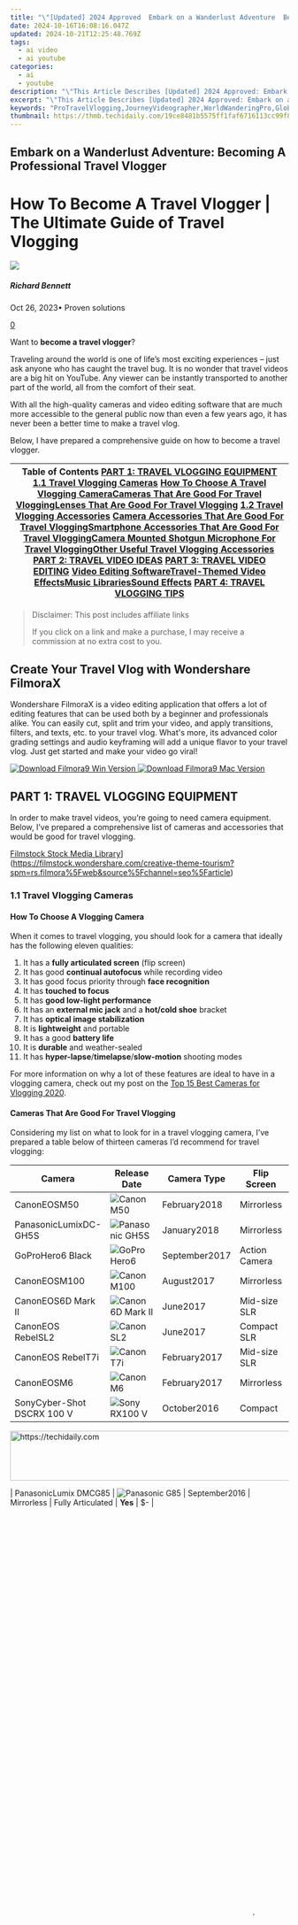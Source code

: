```yaml
---
title: "\"[Updated] 2024 Approved  Embark on a Wanderlust Adventure  Becoming A Professional Travel Vlogger\""
date: 2024-10-16T16:08:16.047Z
updated: 2024-10-21T12:25:48.769Z
tags:
  - ai video
  - ai youtube
categories:
  - ai
  - youtube
description: "\"This Article Describes [Updated] 2024 Approved: Embark on a Wanderlust Adventure: Becoming A Professional Travel Vlogger\""
excerpt: "\"This Article Describes [Updated] 2024 Approved: Embark on a Wanderlust Adventure: Becoming A Professional Travel Vlogger\""
keywords: "ProTravelVlogging,JourneyVideographer,WorldWanderingPro,GlobeTrotterMedia,TravelContentCreator,ExploreVlogArtist,AdventureFilmmaker"
thumbnail: https://thmb.techidaily.com/19ce8481b5575ff1faf6716113cc99f8aa092b92d7c87ab230819ca4dc98d6d3.jpg
---
```


## Embark on a Wanderlust Adventure: Becoming A Professional Travel Vlogger

# How To Become A Travel Vlogger | The Ultimate Guide of Travel Vlogging

![](https://images.wondershare.com/filmora/article-images/richard-bennett.jpg)

##### Richard Bennett

 Oct 26, 2023• Proven solutions

[0](#commentsBoxSeoTemplate)

Want to **become a travel vlogger**?

Traveling around the world is one of life’s most exciting experiences – just ask anyone who has caught the travel bug. It is no wonder that travel videos are a big hit on YouTube. Any viewer can be instantly transported to another part of the world, all from the comfort of their seat.

With all the high-quality cameras and video editing software that are much more accessible to the general public now than even a few years ago, it has never been a better time to make a travel vlog.

Below, I have prepared a comprehensive guide on how to become a travel vlogger.

| Table of Contents [PART 1: TRAVEL VLOGGING EQUIPMENT](#TravelVloggingEquipment) [1.1 Travel Vlogging Cameras](#TravelVloggingCameras) [How To Choose A Travel Vlogging Camera](#WhatToLookForInAVloggingCamera)[Cameras That Are Good For Travel Vlogging](#CamerasThatAreGoodForTravelVlogging)[Lenses That Are Good For Travel Vlogging](#LensesThatAreGoodForTravelVlogging) [1.2 Travel Vlogging Accessories](#TravelVloggingAccessories) [Camera Accessories That Are Good For Travel Vlogging](#CameraAccessoriesThatAreGoodForTravelVlogging)[Smartphone Accessories That Are Good For Travel Vlogging](#SmartphoneAccessoriesThatAreGoodForTravelVlogging)[Camera Mounted Shotgun Microphone For Travel Vlogging](#CameraMountedShotgunMicrophonesforTravelVlogging)[Other Useful Travel Vlogging Accessories](#OtherUsefulTravelVloggingAccessories) [PART 2: TRAVEL VIDEO IDEAS](#TRAVELVIDEOIDEAS) [PART 3: TRAVEL VIDEO EDITING](#TRAVELVIDEOEDITING) [Video Editing Software](#VideoEditingSoftwares)[Travel-Themed Video Effects](#TravelThemedVideoEffects)[Music Libraries](#MusicLibraries)[Sound Effects](#SoundEffects) [PART 4: TRAVEL VLOGGING TIPS](#TRAVELVLOGGINGTIPS) |
| ---------------------------------------------------------------------------------------------------------------------------------------------------------------------------------------------------------------------------------------------------------------------------------------------------------------------------------------------------------------------------------------------------------------------------------------------------------------------------------------------------------------------------------------------------------------------------------------------------------------------------------------------------------------------------------------------------------------------------------------------------------------------------------------------------------------------------------------------------------------------------------------------------------------------------------------------------------------------------------------------------------------------------------------------------------------------------------------------------------------------------------------------------------------------------------------------- |

>  Disclaimer: This post includes affiliate links
>
>  If you click on a link and make a purchase, I may receive a commission at no extra cost to you.
>

## Create Your Travel Vlog with Wondershare FilmoraX

Wondershare FilmoraX is a video editing application that offers a lot of editing features that can be used both by a beginner and professionals alike. You can easily cut, split and trim your video, and apply transitions, filters, and texts, etc. to your travel vlog. What's more, its advanced color grading settings and audio keyframing will add a unique flavor to your travel vlog. Just get started and make your video go viral!

[![Download Filmora9 Win Version](https://images.wondershare.com/filmora/guide/download-btn-win.jpg) ](https://tools.techidaily.com/wondershare/filmora/download/) [![Download Filmora9 Mac Version](https://images.wondershare.com/filmora/guide/download-btn-mac.jpg) ](https://tools.techidaily.com/wondershare/filmora/download/)

## PART 1: TRAVEL VLOGGING EQUIPMENT

In order to make travel videos, you’re going to need camera equipment. Below, I’ve prepared a comprehensive list of cameras and accessories that would be good for travel vlogging.  
  
[Filmstock Stock Media Library](https://images.wondershare.com/filmora/article-images/filmora-and-filmstock.jpg)](https://filmstock.wondershare.com/creative-theme-tourism?spm=rs.filmora%5Fweb&source%5Fchannel=seo%5Farticle)

### 1.1 Travel Vlogging Cameras
  
#### How To Choose A Vlogging Camera

When it comes to travel vlogging, you should look for a camera that ideally has the following eleven qualities:

1. It has a **fully articulated screen** (flip screen)
2. It has good **continual autofocus** while recording video
3. It has good focus priority through **face recognition**
4. It has **touched to focus**
5. It has **good low-light performance**
6. It has an **external mic jack** and a **hot/cold shoe** bracket
7. It has **optical image stabilization**
8. It is **lightweight** and portable
9. It has a good **battery life**
10. It is **durable** and weather-sealed
11. It has **hyper-lapse**/**timelapse**/**slow-motion** shooting modes

For more information on why a lot of these features are ideal to have in a vlogging camera, check out my post on the [Top 15 Best Cameras for Vlogging 2020](https://tools.techidaily.com/wondershare/filmora/download/).

#### Cameras That Are Good For Travel Vlogging

Considering my list on what to look for in a travel vlogging camera, I’ve prepared a table below of thirteen cameras I’d recommend for travel vlogging:

| Camera                     | Release Date                                                                                      | Camera Type   | Flip Screen   | Mic Port          | Price   |       |
| -------------------------- | ------------------------------------------------------------------------------------------------- | ------------- | ------------- | ----------------- | ------- | ----- |
| CanonEOSM50                | ![Canon M50](https://images.wondershare.com/filmora/article-images/canon-eos1.png)                | February2018  | Mirrorless    | Fully Articulated | **Yes** | $-   |
| PanasonicLumixDC-GH5S      | ![Panasonic GH5S](https://images.wondershare.com/filmora/article-images/panasonic-lumix2.png)     | January2018   | Mirrorless    | Fully Articulated | **Yes** | $$$ |
| GoProHero6 Black           | ![GoPro Hero6](https://images.wondershare.com/filmora/article-images/gopro-hero3.png)             | September2017 | Action Camera | **No**            | **Yes** | $-    |
| CanonEOSM100               | ![Canon M100](https://images.wondershare.com/filmora/article-images/canon-eos4.png)               | August2017    | Mirrorless    | Flip-Up           | **No**  | $    |
| CanonEOS6D Mark II         | ![Canon 6D Mark II](https://images.wondershare.com/filmora/article-images/canon-eos5.png)         | June2017      | Mid-size SLR  | Fully Articulated | **Yes** | $$  |
| CanonEOS RebelSL2          | ![Canon SL2](https://images.wondershare.com/filmora/article-images/canon-eos6.png)                | June2017      | Compact SLR   | Fully Articulated | **Yes** | $    |
| CanonEOS RebelT7i          | ![Canon T7i](https://images.wondershare.com/filmora/article-images/canon-eos7.png)                | February2017  | Mid-size SLR  | Fully Articulated | **Yes** | $-   |
| CanonEOSM6                 | ![Canon M6](https://images.wondershare.com/filmora/article-images/canon-eos8.png)                 | February2017  | Mirrorless    | Flip-Up           | **Yes** | $    |
| SonyCyber-Shot DSCRX 100 V | ![Sony RX100 V](https://images.wondershare.com/filmora/article-images/sony-cyber-shot9.png)       | October2016   | Compact       | Flip-Up           | **No**  | $-   |

<!-- affiliate ads begin -->
<a href="https://appsumo.8odi.net/c/5597632/2087484/7443" target="_top" id="2087484">
  <img src="//a.impactradius-go.com/display-ad/7443-2087484" border="0" alt="https://techidaily.com" width="728" height="90"/>
</a>
<img height="0" width="0" src="https://appsumo.8odi.net/i/5597632/2087484/7443" style="position:absolute;visibility:hidden;" border="0" />
<!-- affiliate ads end -->

| PanasonicLumix DMCG85      | ![Panasonic G85](https://images.wondershare.com/filmora/article-images/panasonic-lumix10.png)     | September2016 | Mirrorless    | Fully Articulated | **Yes** | $-   |

<!-- affiliate ads begin -->
<span id="1531879">
					<video width="864" height="1536" style="cursor:pointer"
           poster="//a.impactradius-go.com/display-clicktoplayimage/1531879.png"
           onclick="if(!this.playClicked){this.play();this.setAttribute('controls',true);this.playClicked=true;}">
	   <source src="//a.impactradius-go.com/display-ad/16446-1531879">
	   <img src="//a.impactradius-go.com/display-clicktoplayimage/1531879.png" style="border: none; height: 100%; width: 100%; object-fit: contain">
	</video>
	<div style="width:540px;text-align:center"><a href="javascript:window.open(decodeURIComponent('https%3A%2F%2Flaganoo.pxf.io%2Fc%2F5597632%2F1531879%2F16446'), '_blank');void(0);">Click here</a></div>
</span>
<img height="0" width="0" src="https://imp.pxf.io/i/5597632/1531879/16446" style="position:absolute;visibility:hidden;" border="0" />
<!-- affiliate ads end -->

| PanasonicLumix DMCLX10     | ![Panasonic LX10](https://images.wondershare.com/filmora/article-images/panasonic-lumix11.png)    | September2016 | Compact       | Flip-Up           | **No**  | $    |
| CanonEOS80D                | ![Canon 80D](https://images.wondershare.com/filmora/article-images/canon-eos12.png)               | February2016  | Mid-size SLR  | Fully Articulated | **Yes** | $$   |
| CanonPowerShotG7 X Mark II | ![Canon G7X mark II](https://images.wondershare.com/filmora/article-images/canon-powershot13.png) | February2016  | Compact       | Flip-Up           | **No**  | $    |

<!-- affiliate ads begin -->
<a href="https://aligracehair.sjv.io/c/5597632/2135351/19272" target="_top" id="2135351">
  <img src="//a.impactradius-go.com/display-ad/19272-2135351" border="0" alt="https://techidaily.com" width="125" height="90"/>
</a>
<img height="0" width="0" src="https://aligracehair.sjv.io/i/5597632/2135351/19272" style="position:absolute;visibility:hidden;" border="0" />
<!-- affiliate ads end -->

####

Lenses That Are Good For Travel Vlogging

Every travel vlogger should have a **wide-angle lens**. Wide-angle lenses fit much more of a scene into your camera frame, making it ideal for capturing establishing shots. You’ll also need a wide-angle lens if you plan on holding your camera out in front of yourself with an extended arm to get selfie footage.

As a travel vlogger, you’ll also want to show some close-up shots of the various subjects in your scene. If you don’t mind walking up to these subjects, the lens I recommend for this is a **standard lens**.

If, however, you want to be able to shoot these close-up shots from a farther distance, you’ll need a **telephoto lens**.

But you probably don’t want to carry and switch so many lenses as you travel, right? A convenient solution is to get a zoom lens that covers a wide range of focal lengths. For example, travel vlogger Sam Kolder shoots with a Canon EF 24-105mm f/4 lens – that’s a wide-angle lens, standard lens, and telephoto lens all in one lens!

If most of your travel video shooting will be done handheld, you should also definitely look for a lens equipped with **optical image stabilization**.

Check out my [Best Camera Lens for YouTube](https://tools.techidaily.com/wondershare/filmora/download/) to gain a more in-depth understanding of lenses and how they work.

### 1.2 Travel Vlogging Accessories
  
**Camera Accessories That Are Good For Travel Vlogging**

| ![Travel Tripod](https://images.wondershare.com/filmora/article-images/tripod1.jpg)                    | **1\. Tripod** Record stabilized shots and timelapse footage with a tripod.                                                                                                                                                                                                                                                                                                                          |
| ------------------------------------------------------------------------------------------------------ | ---------------------------------------------------------------------------------------------------------------------------------------------------------------------------------------------------------------------------------------------------------------------------------------------------------------------------------------------------------------------------------------------------- |

<!-- affiliate ads begin -->
<a href="https://aligracehair.sjv.io/c/5597632/2080333/19272" target="_top" id="2080333">
  <img src="//a.impactradius-go.com/display-ad/19272-2080333" border="0" alt="https://techidaily.com" width="728" height="90"/>
</a>
<img height="0" width="0" src="https://aligracehair.sjv.io/i/5597632/2080333/19272" style="position:absolute;visibility:hidden;" border="0" />
<!-- affiliate ads end -->

| ![GorillaPod SLR-Zoom](https://images.wondershare.com/filmora/article-images/gorilla-pod2.jpg)         | **2\. GorillaPod SLR-Zoom with Ballhead** Wrap your camera around structures that your regular tripod can't stay on. You can also hold out your camera further away from you using the GorillaPod as a selfie stick to fit in more of your background into your selfie shot.                                                                                                                         |
| ![Stabilizing Gimbal](https://images.wondershare.com/filmora/article-images/stablizing-gimbal3.jpg)    | **3\. Stabilizing Gimbal** Get super-smooth shots with a stabilizing gimbal.                                                                                                                                                                                                                                                                                                                         |
| ![Travel LED Light](https://images.wondershare.com/filmora/article-images/camera-led4.jpg)             | **4\. On-Camera LED Light** Is there not enough light? Add an LED light to your camera's hot/cold shoe.                                                                                                                                                                                                                                                                                              |

<!-- affiliate ads begin -->
<a href="https://appsumo.8odi.net/c/5597632/2094480/7443" target="_top" id="2094480">
  <img src="//a.impactradius-go.com/display-ad/7443-2094480" border="0" alt="https://techidaily.com" width="728" height="90"/>
</a>
<img height="0" width="0" src="https://appsumo.8odi.net/i/5597632/2094480/7443" style="position:absolute;visibility:hidden;" border="0" />
<!-- affiliate ads end -->

| ![ND Filters](https://images.wondershare.com/filmora/article-images/neutral-density-filters5.jpg)      | **5\. Neutral Density (ND) Filters** Is it too bright outside to have your [aperture](https://tools.techidaily.com/wondershare/filmora/download/) wide open but you still want to get that [cinematic look](https://tools.techidaily.com/wondershare/filmora/download/)? You can add ND filters to your lenses so that you can do just that in very bright conditions. |
| ![Camera Cleaning Kit](https://images.wondershare.com/filmora/article-images/camera-cleaning-kit6.jpg) | **6\. Camera Cleaning Kit** While traveling, you can get all kinds of unwanted substances on your lens and in your camera like dust, dirt, fingerprints, raindrops, snow, and sand, to name a few. If you bring along a portable camera cleaning kit with you on your travels, you can remove those things immediately so that your shots won't be affected.                                         |
| ![Drone](https://images.wondershare.com/filmora/article-images/drone7.jpg)                             | **7\. Drone** When it comes to travel vlogging, wide shots that establish the scene and setting are important. Drones are great for taking these kinds of wide shots from high places that you would not be able to get to by foot.                                                                                                                                                                  |

<!-- affiliate ads begin -->
<a href="https://aligracehair.sjv.io/c/5597632/1902289/19272" target="_top" id="1902289">
  <img src="//a.impactradius-go.com/display-ad/19272-1902289" border="0" alt="https://techidaily.com" width="300" height="90"/>
</a>
<img height="0" width="0" src="https://aligracehair.sjv.io/i/5597632/1902289/19272" style="position:absolute;visibility:hidden;" border="0" />
<!-- affiliate ads end -->

####

Smartphone Accessories That Are Good For Travel Vlogging

Using your smartphone as a travel vlogging device is a great idea! Your smartphone is a light and portable piece of equipment that you likely have with you at all times. Upgrade your smartphone travel vlogging setup with any of these 9 Best Smartphone Camera Accessories For Vloggers:

1. RAVPower Portable Charger
2. Arkon Tripod Mount
3. Mega Tiny Anti-Gravity Case
4. FLII Selfie Ring Light
5. Rode VideoMic Me
6. Aukey Optic 3-in-1 Smartphone Lens Set
7. iOgrapher Go for Android and iPhone
8. Manfrotto TwistGrip System
9. Zhiyun Smooth-Q 3-Axis Handheld Gimbal Stabilizer for Smartphones

Read more about each one of these items in my post [The 9 Best Smartphone Camera Accessories For Vloggers](https://tools.techidaily.com/wondershare/filmora/download/).

 **Camera Mounted Shotgun Microphones for Travel Vlogging**

| ![RODE VideoMic Go](https://images.wondershare.com/filmora/article-images/rode-videomic-go1.jpg) | ![Shure VP83](https://images.wondershare.com/filmora/article-images/shure-vp2.jpg) | ![RODE VideoMic Pro+](https://images.wondershare.com/filmora/article-images/rode-videomic-pro3.jpg) | ![Sennheiser MKE 440](https://images.wondershare.com/filmora/article-images/sennheiser4.jpg) |
| ------------------------------------------------------------------------------------------------ | ---------------------------------------------------------------------------------- | --------------------------------------------------------------------------------------------------- | -------------------------------------------------------------------------------------------- |

These four shotgun microphones can mount directly onto your camera’s hot/cold shoe:

1. Rode VideoMic Go
2. Shure VP83
3. Rode VideoMic Pro+
4. Sennheiser MKE 440

Read more about each one of them in our post about [The 19 Best YouTube Microphones 2020 – Options for Music, Voiceovers, Vlogging, and more!](https://tools.techidaily.com/wondershare/filmora/download/)

#### Other Useful Travel Vlogging Accessories

1. Camera backpack
2. Extra batteries
3. Memory cards
4. External hard drive
5. Power plugs and cables
6. USB card reader
7. Universal plug
8. D-ring clips (to prevent your equipment from slipping out of your grasp)
9. Smartphone SD card tray key (if you’re storing your recorded footage in your SD card)

## PART 2: TRAVEL VLOGGING IDEAS

If you’re needing some travel video ideas either to get you started or to bring some fresh content into your channel, here are ten travel video ideas that you can try.

 **1\. Travel Vlog**

Travel vlogging, the kind where you film yourself just going about your day in a different part of the world, is a great way to not only document your travel moments and memories for yourself, but also a great way to share your experience with others.

Rather than being too picky with your video shots and possibly ending up with a lack of footage to work with, shoot as much as you can.

Try to capture your thoughts and feelings around the things you taste, smell, see and hear. Sharing these details can help your viewers feel more like they’re with you on your travels.

 **2\. Tips or Tricks for Traveling**

Although learning from mistakes during your travels can be a rewarding experience, most people want to avoid them and, rather, enjoy their trip as much as they possibly can. After all, travel, for most people, happens in intervals that seem too short. You can help this sizable group by offering travel tips and tricks.

Prepare a list of tips and tricks, a shot list of all the footage you’ll need to go along with those tips, and then capture all your footage. As you go through your list, you can then cut away to your associated travel shots.

 **3\. Video Tour of a Location**

Many people are curious about different parts of the world and would love to join a tour without the high cost of flights, hotels, meals, and admission tickets. Give them that experience by making a video tour.

 **4\. Review An Attraction or Experience**

A lot of travelers having a limited amount of time and money to enjoy their chosen travel destinations want to know which attractions and experiences to prioritize and which ones to skip. Help them make their decision by making a video review.

 **5\. Timelapse Videos**

All you need in addition to your camera is a tripod to get started with making timelapse videos. Your tripod stabilizes your shot as your camera captures all the changes that take place in a given location.

When your footage is sped up, your viewers can appreciate all the changes that take place that they may not have had the patience to sit through in real-time. It’s also interesting to observe the passage of time in a different way.

 **6\. Average Daily Cost**

Before going on a trip, many people try to make a budget and figure out how much money to exchange into foreign currency. Making a good budget and getting just enough foreign cash, though, requires you to know how much, on average, things cost.

Make a helpful video on the average cost of daily expenses including meals and transportation like Paolo did in the above video “Average Daily Cost in Tokyo Japan | Is it Expensive?.” His video actually helped me a lot when I was trying to come up with a budget for my recent trip to Japan.

 **7\. Interview Locals**

People don’t travel only to see popular attractions. A lot of people travel to connect with and understand people from different parts of the world.

Interviewing locals and sharing their thoughts can help to provide that kind of connection.

 **8\. What's in My Backpack?**

Packing for a trip can say a lot about who you are as a person because it involves prioritizing items based on your personal values.

For your next trip, share a little part of yourself with your audience through a video about the things you’ve packed in your bag.

 **9\. Talk About Your Own Home City**

When you’ve lived in your own home city for so long, you might forget that people all over the world may marvel at the things you take for granted because all those things just happen to be at your doorstep.

Take advantage of the expert that you already are in your own home city and make an informative video for others who are taking a trip there.

 **10\. How To Become a Travel Vlogger**

After you’ve done a lot of travel vlogging and learned so much along the way, you can make a video about how to be a travel vlogger.

In the above video, Andrew Santos teaches how to make a travel video, all while hilariously poking fun at many of the cliché trends in the travel genre.

## PART 3: TRAVEL VIDEO EDITING
  
#### Video Editing Software

When it comes to editing your travel video together, there are different kinds of software you can do that with.

| **FREE VIDEO EDITING SOFTWARE**                                                                                                                                                                                                                                                                                                                                                                                                                                                                                                                                                                                                                                                                                                                                                                         | **PAID VIDEO EDITING SOFTWARE**                                                                                                                                                                                                                                                                                           |
| ------------------------------------------------------------------------------------------------------------------------------------------------------------------------------------------------------------------------------------------------------------------------------------------------------------------------------------------------------------------------------------------------------------------------------------------------------------------------------------------------------------------------------------------------------------------------------------------------------------------------------------------------------------------------------------------------------------------------------------------------------------------------------------------------------- | ------------------------------------------------------------------------------------------------------------------------------------------------------------------------------------------------------------------------------------------------------------------------------------------------------------------------- |
| [OpenShot Video Editor](https://www.openshot.org/) (Windows, Mac, Linux) [ShotCut](https://shotcut.org/) (Windows, Mac, Linux) [Hitfilm Express](https://hitfilm.com/express) (Windows, Mac) [VideoPad Video Editor](http://www.nchsoftware.com/videopad/index.html) (Windows) [Lightworks](https://www.lwks.com/) (Windows, Mac, Linux) [VSDC Video Editor](http://www.videosoftdev.com/) (Windows) [Machete Video Editor Lite](http://www.machetesoft.com/home/about-machete-video-editor-lite.html) (Windows) [Avidemux](http://avidemux.sourceforge.net/) (Windows, Mac, Linux, BSD) Read more about each software in our post about [The Best Free Video Editing Software for YouTube – Top 8 Reviews](https://tools.techidaily.com/wondershare/filmora/download/). | [Wondershare Filmora X](https://tools.techidaily.com/wondershare/filmora/download/) (Windows, Mac) - start at $49.99 for one year license and Free trial [Final Cut Pro](https://www.apple.com/ca/final-cut-pro/) (Mac) - $299.99, Free trial [Vegas Movie Studio](https://www.vegascreativesoftware.com/ca/vegas-movie-studio/) (Windows) - $49.99 |

#### Travel-Themed Video Effects

If you use Filmora Video Editor, you can also take advantage of a variety of travel-themed video effects packs, like the one shown in the above video, filled with titles, transitions, filters, overlays, and other visual elements.

For my recent trip to Japan, I actually used Filmora Effects’ Japanese set.

At the 2:10 mark of the above video, I used an overlay of falling cherry blossom leaves. At the 3:03 mark of the same video, I used an anime-themed overlay.

At the 2:48 mark of the above video, I used a shoji door transition.

#### Music Libraries

Music is an important component of a lot of travel videos. Here’s where you can get them:

| ROYALTY-FREE MUSIC LIBRARIES                                                                                                                                                                                                                                                                                                                                                                                                                                                                                                                                                    | PAID MUSIC LIBRARIES                                                                  | PAID SUBSCRIPTION MUSIC LIBRARIES                                                                                                           |
| ------------------------------------------------------------------------------------------------------------------------------------------------------------------------------------------------------------------------------------------------------------------------------------------------------------------------------------------------------------------------------------------------------------------------------------------------------------------------------------------------------------------------------------------------------------------------------- | ------------------------------------------------------------------------------------- | ------------------------------------------------------------------------------------------------------------------------------------------- |
| [Audionautix](http://audionautix.com/) [Bensound](https://www.bensound.com/) [dig.ccMixter](http://dig.ccmixter.org/) [Free Music Archive](http://freemusicarchive.org/) [Free Stock Music](https://www.free-stock-music.com/) [Incompetech](https://incompetech.com/music/) [Josh Woodward](https://www.joshwoodward.com/) [Moby Gratis](http://www.mobygratis.com/) [Musopen](https://musopen.org/) [Purple Planet Music](http://www.purple-planet.com/home/4593438321) [TeknoAXE](http://teknoaxe.com/Home.php) [YouTube Audio Library](https://studio.youtube.com/channel/) | [Premium Beat](https://www.premiumbeat.com/) [Audio Jungle](https://audiojungle.net/) | [Audio Network](https://www.audionetwork.com/) [Audio Blocks](https://www.audioblocks.com/) [Epidemic Sound](http://www.epidemicsound.com/) |

#### Sound Effects

**Free Sound Effect Sites**

1. [Filmora Sound Effects](https://tools.techidaily.com/wondershare/filmora/download/)
2. [Freesound](https://freesound.org/)
3. [PacDV](http://www.pacdv.com/sounds/index.html)
4. [Sound Bible](http://soundbible.com/royalty-free-sounds-1.html)
5. [Sound Gator](http://www.soundgator.com/)
6. [Sounds Crate](https://sfx.productioncrate.com/)
7. [Zapsplat](https://www.zapsplat.com/)

## PART 4: TRAVEL VLOGGING TIPS
  
**Vlog/Life Balance**

* Give yourself more time at each location if you want to have a good balance between getting the shots you need and enjoying your present moment.

 **Theft Prevention**

* Carry a backpack that doesn’t have zippers on the outside that thieves can easily get to.
* If you’re shooting with a flashy smartphone, make it look less appealing to thieves with a grotesque smartphone case, like an Otterbox.
* In locations with high crime, pre-plan the shots you want to capture and take your SLR camera out of your bag only to take those shots. Otherwise, keep your SLR camera concealed.
* Never leave your equipment unattended in a visible area, not even in a locked car.

 **Pre-Production and Planning**

* Before shooting, make a shot list of all the footage you need.
* Have all your filming equipment that needs to be calibrated all calibrated and ready to use.

 **Onscreen Performance**

* Look into your lens, not the projected image of yourself on your camera’s flip screen.
* Show a lot of energy as you film yourself.
* If you’re nervous about talking to the camera in public, keep your talking head clips short and gradually build your way up to longer clips. You can break up longer sentences by saying a few words from one scene, saying a few more in another, and finishing off your last words, again, in another scene. Later, in editing, you can stitch all of those clips together to make one fluid sentence.
* If you’re nervous about talking to the camera in public, you can capture your talking headshots later when you find a more secluded space.

 **Audio Recording**

* Silence everything you don’t want your mic to record.
* Put your mobile phone in airplane mode.
* Block wind from reaching your mic with windscreens and dead cats.
* Upgrade your mic.
* Adjust your levels.
* Get close to the sound you are wanting to record.

Check out [10 Recording Tips to Get The Best Sound From Your Microphone](https://www.filmora.io/community-blog/10-recording-tips-to-get-the-best-sound-from-your-390.html) for more audio recording tips.

 **Filming**

* To avoid crowds, wake up early and grab your footage early while everyone else is still sleeping or getting ready.
* Capture wide shots, medium shots, and close-up shots for better coverage.
* Use the Sun Seeker app to set up your sunrise/sunset shots better.
* If your camera can record 4K footage, record in 4K all the scenes that you want to zoom in closer later in editing without losing quality (your video project in editing has to be at 1920p x 1080p for this to work).

 **Stabilization**

* If you’re trying to get shots with movement by walking, rather than walking as you normally would walk with your knees bent for steadier shots.
* If you’re shooting something in front of your handheld, lean your arm against your own body for steadier shots.
* Use a stabilizing gimbal with your camera.

 **Timelapse/Hyperlapse**

* Select scenes where you can see a lot of change over time (not a still building in front of a cloudless smoggy sky).
* Set longer intervals for scenes that change very slowly over time.
* Pre-set your focus. Turn autofocus off.
* Shoot time-lapses/hyper-lapses in manual mode to prevent the flickering that occurs with changing light conditions in automatic settings.
* If your camera is set on a tripod in a fixed position, turn your optical image stabilization off.
* If you aren’t holding onto your camera as it's in the middle of making a timelapse video, at least keep your camera and tripod attached by some kind of leash mechanism.
* For moving time-lapses or hyper-lapses, try to keep one point of reference in the same position within your camera frame.

 **Slow Motion**

* Shoot slow-motion videos when there is plenty of light.
* For actions that are as slow as walking, slowing down your footage to 50% of the original speed looks good enough. If your video editing project is in 30 fps, shooting your video in 60 fps will give you a 50% slow-motion video. If your video editing project is in 60 fps, shooting your video in 120 fps will give you a 50% slow-motion video. Any slower is overkill for slowing down the speed of walking.
* For actions that are as fast as water splashing, slowing down your footage as little as 15% of the original speed can look good. For a video editing project in 30 fps, you would need a camera that can shoot at up to 240 fps to slow your footage down this much.

 **Storage and Back-Up**

* If you’re using a phone that can store images and videos on a separate SD card, take advantage of that and record your travel footage onto your SD card. Later, you can easily get to your travel media as it will all be in one place.
* If you have your laptop on you, regularly transfer your media files from your cameras to your external hard drives.
* If you don’t want to bring your laptop on your trip and plan to video edit once you’re back home, use a USB memory card reader that connects with an app on your phone to transfer your files into your external hard drive.
* If you have access to a reliable internet connection and you leave your laptop at your place of accommodation, have your computer upload your files onto cloud storage while you are out to travel vlogging.
* Take advantage of Google Photos’ free, unlimited cloud storage for video files up to 1080p.

 **Video Editing**

* If you’re editing a video project with videos from multiple different cameras, make sure to set the correct time and date on all of them before you start filming. Later, in editing, you can import all your image and video files and sort them in the exact order that they were taken.
* If your video editing software can work with proxies, transcode all your video files into proxy files for much faster editing.

 **Posting On YouTube**

* Choose a title that people will search for. Keep your target keywords at the beginning of your title. “S01E01: My Summer Backpacking Trip” is not an effective title. Instead, a title like “Going Up The Eiffel Tower… Beautiful View of Paris!” would be better.

<!-- affiliate ads begin -->
<a href="https://appsumo.8odi.net/c/5597632/2105863/7443" target="_top" id="2105863">
  <img src="//a.impactradius-go.com/display-ad/7443-2105863" border="0" alt="https://techidaily.com" width="728" height="90"/>
</a>
<img height="0" width="0" src="https://appsumo.8odi.net/i/5597632/2105863/7443" style="position:absolute;visibility:hidden;" border="0" />
<!-- affiliate ads end -->

## Ready to Become a Travel Vlogger?

Here in this article, I shared travel vlogging cameras &accessories, travel video ideas& resources, and travel vlogging tips. Did you get more hints to become a travel vlogger? Stay tuned and start your own travel vlog! Leave your comments below if you have any suggestions about this travel vlogger guide.

**This past year has been a challenge, so if you want to make a #travelanywhere video without traveling, you can try Wondershare Filmora X video editor.**

[![Download Filmora X Win Version](https://images.wondershare.com/filmora/guide/download-btn-win.jpg) ](https://tools.techidaily.com/wondershare/filmora/download/) [![Download Filmora X Mac Version](https://images.wondershare.com/filmora/guide/download-btn-mac.jpg) ](https://tools.techidaily.com/wondershare/filmora/download/)

![author avatar](https://images.wondershare.com/filmora/article-images/richard-bennett.jpg)

<!-- affiliate ads begin -->
<span id="1516072">
					<video width="864" height="1536" style="cursor:pointer"
           poster="//a.impactradius-go.com/display-clicktoplayimage/1516072.png"
           onclick="if(!this.playClicked){this.play();this.setAttribute('controls',true);this.playClicked=true;}">
	   <source src="//a.impactradius-go.com/display-ad/16446-1516072">
	   <img src="//a.impactradius-go.com/display-clicktoplayimage/1516072.png" style="border: none; height: 100%; width: 100%; object-fit: contain">
	</video>
	<div style="width:540px;text-align:center"><a href="javascript:window.open(decodeURIComponent('https%3A%2F%2Flaganoo.pxf.io%2Fc%2F5597632%2F1516072%2F16446'), '_blank');void(0);">Click here</a></div>
</span>
<img height="0" width="0" src="https://imp.pxf.io/i/5597632/1516072/16446" style="position:absolute;visibility:hidden;" border="0" />
<!-- affiliate ads end -->

Richard Bennett

Richard Bennett is a writer and a lover of all things video.

Follow @Richard Bennett

<ins class="adsbygoogle"
     style="display:block"
     data-ad-format="autorelaxed"
     data-ad-client="ca-pub-7571918770474297"
     data-ad-slot="1223367746"></ins>

<ins class="adsbygoogle"
     style="display:block"
     data-ad-client="ca-pub-7571918770474297"
     data-ad-slot="8358498916"
     data-ad-format="auto"
     data-full-width-responsive="true"></ins>

<span class="atpl-alsoreadstyle">Also read:</span>
<div><ul>
<li><a href="https://screen-video-capture.techidaily.com/new-2024-approved-premium-top-11-list-ultimate-recording-gear/"><u>[New] 2024 Approved Premium Top 11 List - Ultimate Recording Gear</u></a></li>
<li><a href="https://youtube-web.techidaily.com/024-approved-striking-a-balance-in-youtube-thumbnail-sizing/"><u>[New] 2024 Approved Striking a Balance in YouTube Thumbnail Sizing</u></a></li>
<li><a href="https://youtube-web.techidaily.com/024-approved-the-art-of-beats-pure-dj-visuals-available-online/"><u>[New] 2024 Approved The Art of Beats Pure DJ Visuals Available Online</u></a></li>
<li><a href="https://youtube-web.techidaily.com/024-approved-the-full-course-on-becoming-a-yt-creator-expert/"><u>[New] 2024 Approved The Full Course on Becoming a YT Creator Expert</u></a></li>
<li><a href="https://youtube-web.techidaily.com/024-approved-the-right-tools-for-your-youtube-journey-camera-lenses-explained/"><u>[New] 2024 Approved The Right Tools For Your YouTube Journey - Camera Lenses Explained</u></a></li>
<li><a href="https://youtube-web.techidaily.com/024-approved-unveiling-potential-pro-guide-to-crafting-youtube-videos/"><u>[New] 2024 Approved Unveiling Potential Pro Guide to Crafting YouTube Videos</u></a></li>
<li><a href="https://article-posts.techidaily.com/updated-in-2024-ultimate-selection-of-cameras-for-film-production/"><u>[Updated] In 2024, Ultimate Selection of Cameras for Film Production</u></a></li>
<li><a href="https://fox-triigers.techidaily.com/essential-pre-launch-checklist-for-software-releases/"><u>Essential Pre-Launch Checklist for Software Releases</u></a></li>
<li><a href="https://review-topics.techidaily.com/recover-lost-data-from-lava-blaze-2-5g-by-fonelab-android-recover-data/"><u>Recover lost data from Lava Blaze 2 5G</u></a></li>
<li><a href="https://sim-unlock.techidaily.com/three-ways-to-sim-unlock-poco-x6-pro-by-drfone-android/"><u>Three Ways to Sim Unlock Poco X6 Pro</u></a></li>
<li><a href="https://vimeo-videos.techidaily.com/unlocking-the-secrets-to-perfect-thumbnails-for-2024/"><u>Unlocking the Secrets to Perfect Thumbnails for 2024</u></a></li>
</ul></div>

